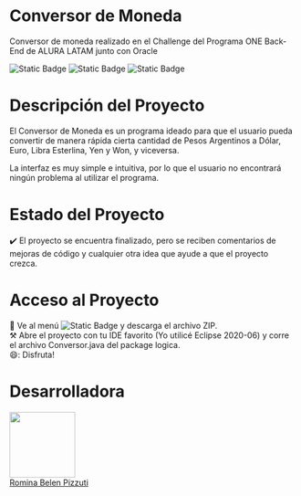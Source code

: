 # Conversor de Moneda

Conversor de moneda realizado en el Challenge del Programa ONE Back-End de ALURA LATAM junto con Oracle

<p>
  <img alt="Static Badge" src="https://img.shields.io/badge/8-yellow?label=JAVA%20Version">
  <img alt="Static Badge" src="https://img.shields.io/badge/Eclipse-blue?label=IDE">
  <img alt="Static Badge" src="https://img.shields.io/badge/Finalizado-brightgreen?label=Status">
</p>

# Descripción del Proyecto

El Conversor de Moneda es un programa ideado para que el usuario pueda convertir de manera rápida cierta cantidad de Pesos Argentinos a Dólar, Euro, Libra Esterlina, Yen y Won, y viceversa.

La interfaz es muy simple e intuitiva, por lo que el usuario no encontrará ningún problema al utilizar el programa.

# Estado del Proyecto

✔️ El proyecto se encuentra finalizado, pero se reciben comentarios de mejoras de código y cualquier otra idea que ayude a que el proyecto crezca.

# Acceso al Proyecto

📂 Ve al menú <img alt="Static Badge" src="https://img.shields.io/badge/<>Code-brightgreen"> y descarga el archivo ZIP.
<br>
⚒️ Abre el proyecto con tu IDE favorito (Yo utilicé Eclipse 2020-06) y corre el archivo Conversor.java del package logica.
<br>
😄: Disfruta!

# Desarrolladora

[<img src="https://avatars.githubusercontent.com/u/74551558?v=4" width=115><br>Romina Belen Pizzuti](https://github.com/romipizzuti)
